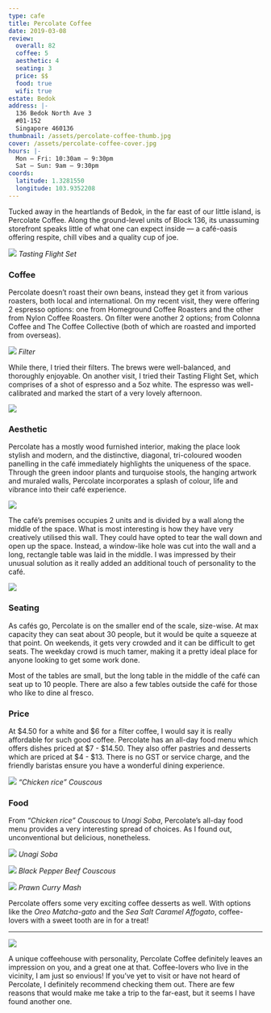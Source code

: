 ```yaml
---
type: cafe
title: Percolate Coffee
date: 2019-03-08
review:
  overall: 82
  coffee: 5
  aesthetic: 4
  seating: 3
  price: $$
  food: true
  wifi: true
estate: Bedok
address: |-
  136 Bedok North Ave 3
  #01-152
  Singapore 460136
thumbnail: /assets/percolate-coffee-thumb.jpg
cover: /assets/percolate-coffee-cover.jpg
hours: |-
  Mon – Fri: 10:30am – 9:30pm
  Sat – Sun: 9am – 9:30pm
coords:
  latitude: 1.3281550
  longitude: 103.9352208
---
```


Tucked away in the heartlands of Bedok, in the far east of our little island, is Percolate Coffee<!--more-->. Along the ground-level units of Block 136, its unassuming storefront speaks little of what one can expect inside — a café-oasis offering respite, chill vibes and a quality cup of joe.

![](../../static/assets/percolate-coffee-1.jpg)
_Tasting Flight Set_

### Coffee

Percolate doesn’t roast their own beans, instead they get it from various roasters, both local and international. On my recent visit, they were offering 2 espresso options: one from Homeground Coffee Roasters and the other from Nylon Coffee Roasters. On filter were another 2 options; from Colonna Coffee and The Coffee Collective (both of which are roasted and imported from overseas).

![](../../static/assets/percolate-coffee-2.jpg)
_Filter_

While there, I tried their filters. The brews were well-balanced, and thoroughly enjoyable. On another visit, I tried their Tasting Flight Set, which comprises of a shot of espresso and a 5oz white. The espresso was well-calibrated and marked the start of a very lovely afternoon.

![](../../static/assets/percolate-coffee-3.jpg)

### Aesthetic

Percolate has a mostly wood furnished interior, making the place look stylish and modern, and the distinctive, diagonal, tri-coloured wooden panelling in the café immediately highlights the uniqueness of the space. Through the green indoor plants and turquoise stools, the hanging artwork and muraled walls, Percolate incorporates a splash of colour, life and vibrance into their café experience.

![](../../static/assets/percolate-coffee-4.jpg)

The café’s premises occupies 2 units and is divided by a wall along the middle of the space. What is most interesting is how they have very creatively utilised this wall. They could have opted to tear the wall down and open up the space. Instead, a window-like hole was cut into the wall and a long, rectangle table was laid in the middle. I was impressed by their unusual solution as it really added an additional touch of personality to the café.

![](../../static/assets/percolate-coffee-5.jpg)

### Seating

As cafés go, Percolate is on the smaller end of the scale, size-wise. At max capacity they can seat about 30 people, but it would be quite a squeeze at that point. On weekends, it gets very crowded and it can be difficult to get seats. The weekday crowd is much tamer, making it a pretty ideal place for anyone looking to get some work done.

Most of the tables are small, but the long table in the middle of the café can seat up to 10 people. There are also a few tables outside the café for those who like to dine al fresco.

### Price

At $4.50 for a white and $6 for a filter coffee, I would say it is really affordable for such good coffee. Percolate has an all-day food menu which offers dishes priced at $7 - $14.50. They also offer pastries and desserts which are priced at $4 - $13. There is no GST or service charge, and the friendly baristas ensure you have a wonderful dining experience.

![](../../static/assets/percolate-coffee-6.jpg)
_“Chicken rice” Couscous_

### Food

From _“Chicken rice” Couscous_ to _Unagi Soba_, Percolate’s all-day food menu provides a very interesting spread of choices. As I found out, unconventional but delicious, nonetheless.

![](../../static/assets/percolate-coffee-7.jpg)
_Unagi Soba_

![](../../static/assets/percolate-coffee-8.jpg)
_Black Pepper Beef Couscous_

![](../../static/assets/percolate-coffee-9.jpg)
_Prawn Curry Mash_

Percolate offers some very exciting coffee desserts as well. With options like the _Oreo Matcha-gato_ and the _Sea Salt Caramel Affogato_, coffee-lovers with a sweet tooth are in for a treat!

---

![](../../static/assets/percolate-coffee-10.jpg)

A unique coffeehouse with personality, Percolate Coffee definitely leaves an impression on you, and a great one at that. Coffee-lovers who live in the vicinity, I am just so envious! If you’ve yet to visit or have not heard of Percolate, I definitely recommend checking them out. There are few reasons that would make me take a trip to the far-east, but it seems I have found another one.
